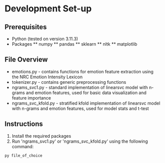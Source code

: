 # Development Set-up
## Prerequisites
* Python (tested on version 3.11.3)
* Packages
** numpy
** pandas
** sklearn
** nltk
** matplotlib
## File Overview
* emotions.py - contains functions for emotion feature extraction using the NRC Emotion Intensity Lexicon
* tokenizer.py - contains generic preprocessing functions
* ngrams_svc1.py - standard implementation of linearsvc model with n-grams and emotion features, used for basic data visualization and feature importance
* ngrams_svc_kfold.py - stratified kfold implementation of linearsvc model with n-grams and emotion features, used for model stats and t-test
## Instructions
1. Install the required packages
2. Run 'ngrams_svc1.py' or 'ngrams_svc_kfold.py' using the following command:
```
py file_of_choice
```